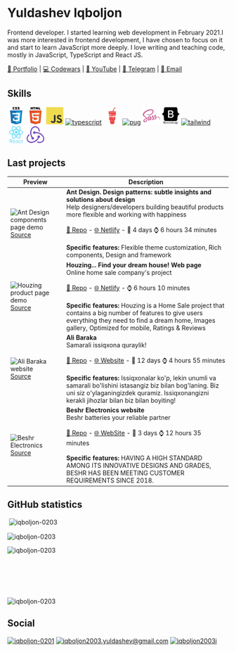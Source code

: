# Yuldashev Iqboljon

Frontend developer. I started learning web development in February 2021.I was more interested in frontend development, I have chosen to focus on it and start to learn JavaScript more deeply. I love writing and teaching code, mostly in JavaScript, TypeScript and React JS.

[💼 Portfolio](https://github.com/iqboljon-0203/) | [:computer: Codewars](https://www.codewars.com/users/iqboljon0201) | [🔴 YouTube](https://www.youtube.com/channel/UCDLAhvbFv2_QEuZer5xvXFA) | [💬 Telegram](https://t.me/YulDaShev_code) | [📧 Email](mailto:iqboljon2003.yuldashev@gmail.com)

<p align="left">
</p>

## Skills

<p align="left">
    <a href="https://www.w3schools.com/css/" target="_blank" rel="noreferrer"><img src="https://raw.githubusercontent.com/devicons/devicon/master/icons/css3/css3-original-wordmark.svg" alt="css3" width="40" height="40"/></a>
    <a href="https://www.w3.org/html/" target="_blank" rel="noreferrer"><img src="https://raw.githubusercontent.com/devicons/devicon/master/icons/html5/html5-original-wordmark.svg" alt="html5" width="40" height="40"/></a>
    <a href="https://developer.mozilla.org/en-US/docs/Web/JavaScript" target="_blank" rel="noreferrer"><img src="https://raw.githubusercontent.com/devicons/devicon/master/icons/javascript/javascript-original.svg" alt="javascript" width="40" height="40"/></a>
     <a href="https://www.typescriptlang.org/docs/" target="_blank" rel="noreferrer"><img src="https://upload.wikimedia.org/wikipedia/commons/thumb/4/4c/Typescript_logo_2020.svg/1200px-Typescript_logo_2020.svg.png" alt="typescript" width="40" height="40"/></a>
    <a href="https://gulpjs.com" target="_blank" rel="noreferrer"><img src="https://raw.githubusercontent.com/devicons/devicon/master/icons/gulp/gulp-plain.svg" alt="gulp" width="40" height="40"/></a>
    <a href="https://pugjs.org" target="_blank" rel="noreferrer"><img src="https://cdn.worldvectorlogo.com/logos/pug.svg" alt="pug" width="40" height="40"/></a>
    <a href="https://sass-lang.com" target="_blank" rel="noreferrer"><img src="https://raw.githubusercontent.com/devicons/devicon/master/icons/sass/sass-original.svg" alt="sass" width="40" height="40"/></a>
    <a href="https://getbootstrap.com" target="_blank" rel="noreferrer"><img src="https://raw.githubusercontent.com/devicons/devicon/master/icons/bootstrap/bootstrap-plain-wordmark.svg" alt="bootstrap" width="40" height="40"/></a>
    <a href="https://tailwindcss.com/" target="_blank" rel="noreferrer"><img src="https://www.vectorlogo.zone/logos/tailwindcss/tailwindcss-icon.svg" alt="tailwind" width="40" height="40"/></a>
    <a href="https://reactjs.org/" target="_blank" rel="noreferrer"><img src="https://raw.githubusercontent.com/devicons/devicon/master/icons/react/react-original-wordmark.svg" alt="react" width="40" height="40"/></a>
    <a href="https://redux.js.org" target="_blank" rel="noreferrer"><img src="https://raw.githubusercontent.com/devicons/devicon/master/icons/redux/redux-original.svg" alt="redux" width="40" height="40"/></a>
</p>

## Last projects

| Preview  | Description |
|---|---|
| <img src="https://spontaneous-wisp-3d7911.netlify.app/img/Screenshot_1.jpg" alt="Ant Design components page demo" width="250"><br/>[Source](https://wbba.netlify.app/)| <b>Ant Design. Design patterns: subtle insights and solutions about design</b><br/>Help designers/developers building beautiful products more flexible and working with happiness<br/> <br/> [📃 Repo](https://github.com/iqboljon-0203/ant-design-library) - [🌐 Netlify](https://antd-library-self.netlify.app/components) - 📅 4 days ⌚ 6 hours 34 minutes<br/><br/><b>Specific features: </b>Flexible theme customization, Rich components, Design and framework|
| <img src="https://keen-pastelito-f017db.netlify.app/houzing-intro.jpg" alt="Houzing product page demo" width="250"><br/>[Source](https://demoapus2.com/landing-page/houzing/)| <b>Houzing... Find your dream house! Web page</b><br/>Online home sale company's project<br/> <br/> [📃 Repo](https://github.com/iqboljon-0203/Houzing) - [🌐 Netlify](https://houzing-demo-project.netlify.app/) - ⌚ 6 hours 10 minutes<br/><br/><b>Specific features: </b>Houzing is a Home Sale project that contains a big number of features to give users everything they need to find a dream home, Images gallery, Optimized for mobile, Ratings & Reviews|
| <img src="https://i.ibb.co/2t38c8T/ali-baraka.png" alt="Ali Baraka website" width="250"><br/>[Source](https://youtu.be/121obV8gsCk)| <b>Ali Baraka</b><br/>Samarali issiqxona quraylik!<br/><br/>[📃 Repo](https://github.com/iqboljon-0203/Ali-Baraka) - [🌐 Website](https://alibaraka.com/) - 📅 12 days ⌚ 4 hours 55 minutes<br/><br/><b>Specific features: </b>Issiqxonalar ko'p, lekin unumli va samarali bo'lishini istasangiz biz bilan bog'laning. Biz uni siz o'ylaganingizdek quramiz. Issiqxonangizni kerakli jihozlar bilan biz bilan boyiting!|
| <img src="https://scontent.ftas1-2.fna.fbcdn.net/v/t39.30808-6/301526439_431647425609423_2345963708058098840_n.jpg?stp=dst-jpg_p640x640&_nc_cat=100&ccb=1-7&_nc_sid=e3f864&_nc_ohc=LTEDj3hyfcoAX9EVO3V&_nc_ht=scontent.ftas1-2.fna&oh=00_AfCJcs9Hzr1JSVL260c1QeFZ88lrZCSFtz2MWw23l2RPEw&oe=6430540E" alt="Beshr Electronics" width="250"><br/>[Source](https://www.facebook.com/beshrbatteries)| <b>Beshr Electronics website</b><br/>Beshr batteries your reliable partner<br/> <br/>[📃 Repo](https://github.com/iqboljon-0203/Beshr-electronics) - [🌐 WebSite](https://beshr.uz/) - 📅 3 days ⌚ 12 hours 35 minutes <br/><br/><b>Specific features: </b>HAVING A HIGH STANDARD AMONG ITS INNOVATIVE DESIGNS AND GRADES, BESHR HAS BEEN MEETING CUSTOMER REQUIREMENTS SINCE 2018.|

## GitHub statistics

<p>&nbsp;<img align="center" src="https://github-readme-stats.vercel.app/api?username=iqboljon-0203&show_icons=true&locale=en" alt="iqboljon-0203" /></p>

<p><img align="center" src="https://github-readme-streak-stats.herokuapp.com/?user=iqboljon-0203&" alt="iqboljon-0203" /></p>

<p><img align="left" src="https://github-readme-stats.vercel.app/api/top-langs?username=iqboljon-0203&show_icons=true&locale=en&layout=compact" alt="iqboljon-0203" /></p>

<br/><br/><br/><br/><br style="display: inline-block;" /> <br style="display: inline-block;" />
<p align="left"> <img src="https://komarev.com/ghpvc/?username=iqboljon-0203&label=Profile%20views&color=0e75b6&style=flat" alt="iqboljon-0203" /> </p>

## Social

<p align="left">
<a href="https://www.instagram.com/iqboljon_0201/" target="blank"><img align="center" src="https://raw.githubusercontent.com/rahuldkjain/github-profile-readme-generator/master/src/images/icons/Social/instagram.svg" alt="iqboljon-0201" height="30" width="40" /></a>
<a href="https://www.youtube.com/channel/UCDLAhvbFv2_QEuZer5xvXFA" target="blank"><img align="center" src="https://raw.githubusercontent.com/rahuldkjain/github-profile-readme-generator/master/src/images/icons/Social/youtube.svg" alt="iqboljon2003.yuldashev@gmail.com" height="30" width="40" /></a>
<a href="https://leetcode.com/iqboljon2003i/" target="blank"><img align="center" src="https://raw.githubusercontent.com/rahuldkjain/github-profile-readme-generator/master/src/images/icons/Social/leet-code.svg" alt="iqboljon2003i" height="30" width="40" /></a>
</p>

 

